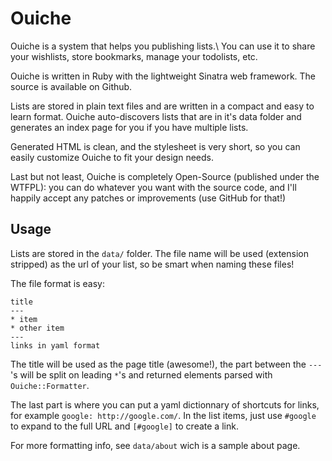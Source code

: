 Ouiche
======

Ouiche is a system that helps you publishing lists.\\
You can use it to share your wishlists, store bookmarks, manage your todolists,
etc.

Ouiche is written in Ruby with the lightweight Sinatra web framework. The
source is available on Github.

Lists are stored in plain text files and are written in a compact and easy to
learn format. Ouiche auto-discovers lists that are in it's data folder and
generates an index page for you if you have multiple lists.

Generated HTML is clean, and the stylesheet is very short, so you can easily
customize Ouiche to fit your design needs.

Last but not least, Ouiche is completely Open-Source (published under the
WTFPL): you can do whatever you want with the source code, and I'll happily
accept any patches or improvements (use GitHub for that!)

## Usage #######################################################################

Lists are stored in the `data/` folder. The file name will be used (extension
stripped) as the url of your list, so be smart when naming these files!

The file format is easy:

    title
    ---
    * item
    * other item
    ---
    links in yaml format

The title will be used as the page title (awesome!), the part between the `---`'s
will be split on leading `*`'s and returned elements parsed with
`Ouiche::Formatter`.

The last part is where you can put a yaml dictionnary of shortcuts for links,
for example `google: http://google.com/`. In the list items, just use `#google`
to expand to the full URL and `[#google]` to create a link.


For more formatting info, see `data/about` wich is a sample about page.


